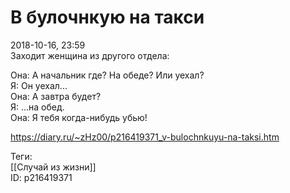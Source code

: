 В булочнкую на такси
=====================

   
 2018-10-16, 23:59   
  Заходит женщина из другого отдела:   
   
 Она: А начальник где? На обеде? Или уехал?   
 Я: Он уехал...   
 Она: А завтра будет?   
 Я: ...на обед.   
 Она: Я тебя когда-нибудь убью!   
    
 <https://diary.ru/~zHz00/p216419371_v-bulochnkuyu-na-taksi.htm>   
   
 Теги:   
 [[Случай из жизни]]   
 ID: p216419371
